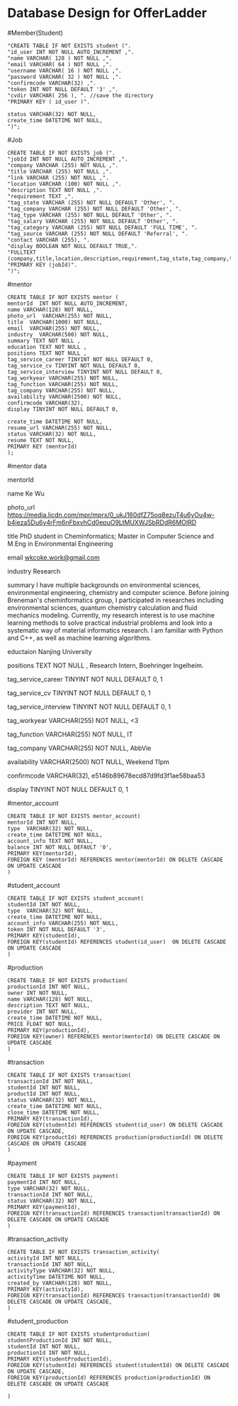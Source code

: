 
# Database Design for OfferLadder

#Member(Student)


```
"CREATE TABLE IF NOT EXISTS student (".
"id_user INT NOT NULL AUTO_INCREMENT ,".
"name VARCHAR( 128 ) NOT NULL ,".
"email VARCHAR( 64 ) NOT NULL ,".
"username VARCHAR( 16 ) NOT NULL ,".
"password VARCHAR( 32 ) NOT NULL ,".
"confirmcode VARCHAR(32) ,".
"token INT NOT NULL DEFAULT '3' ,".
"cvdir VARCHAR( 256 ), ". //save the directory
"PRIMARY KEY ( id_user )".

status VARCHAR(32) NOT NULL,
create_time DATETIME NOT NULL,
")";

```

#Job


```
CREATE TABLE IF NOT EXISTS job (".
"jobId INT NOT NULL AUTO_INCREMENT ,".
"company VARCHAR (255) NOT NULL ,".
"title VARCHAR (255) NOT NULL ,".
"link VARCHAR (255) NOT NULL ,".
"location VARCHAR (100) NOT NULL ,".
"description TEXT NOT NULL ,".
"requirement TEXT ,".
"tag_state VARCHAR (255) NOT NULL DEFAULT 'Other', ".
"tag_company VARCHAR (255) NOT NULL DEFAULT 'Other', ".
"tag_type VARCHAR (255) NOT NULL DEFAULT 'Other', ".
"tag_salary VARCHAR (255) NOT NULL DEFAULT 'Other', ".
"tag_category VARCHAR (255) NOT NULL DEFAULT 'FULL TIME', ".
"tag_source VARCHAR (255) NOT NULL DEFAULT 'Referral', ".
"contact VARCHAR (255), ".
"display BOOLEAN NOT NULL DEFAULT TRUE,".
"FULLTEXT (company,title,location,description,requirement,tag_state,tag_company,tag_type,tag_category),".
"PRIMARY KEY (jobId)".
")";

```

#mentor
```
CREATE TABLE IF NOT EXISTS mentor (
mentorId  INT NOT NULL AUTO_INCREMENT,
name VARCHAR(128) NOT NULL,
photo_url  VARCHAR(255) NOT NULL,
title  VARCHAR(1000) NOT NULL,
email  VARCHAR(255) NOT NULL,
industry  VARCHAR(500) NOT NULL,
summary TEXT NOT NULL ,
education TEXT NOT NULL ,
positions TEXT NOT NULL ,
tag_service_career TINYINT NOT NULL DEFAULT 0,
tag_service_cv TINYINT NOT NULL DEFAULT 0,
tag_service_interview TINYINT NOT NULL DEFAULT 0,
tag_workyear VARCHAR(255) NOT NULL,
tag_function VARCHAR(255) NOT NULL,
tag_company VARCHAR(255) NOT NULL,
availability VARCHAR(2500) NOT NULL,
confirmcode VARCHAR(32),
display TINYINT NOT NULL DEFAULT 0,

create_time DATETIME NOT NULL,
resume_url VARCHAR(255) NOT NULL,
status VARCHAR(32) NOT NULL,
resume TEXT NOT NULL,
PRIMARY KEY (mentorId)
);

```

#mentor data

mentorId

name
Ke Wu

photo_url
https://media.licdn.com/mpr/mprx/0_ukJ160dfZ75oq8ezuT4u6yOu4w-b4ieza5Du6y4rFm6nFbxvhCd0epuO9LtMUXWJSbRDdR6MOIRD

title
PhD student in Cheminformatics; Master in Computer Science and M.Eng in Environmental Engineering

email
wkcoke.work@gmail.com

industry
Research

summary
I have multiple backgrounds on environmental sciences, environmental engineering, chemistry and computer science. Before joining Breneman's cheminformatics group, I participated in researches including environmental sciences, quantum chemistry calculation and fluid mechanics modeling. Currently, my research interest is to use machine learning methods to solve practical industrial problems and look into a systematic way of material informatics research. I am familiar with Python and C++, as well as machine learning algorithms.

eductaion
Nanjing University

positions TEXT NOT NULL ,
Research Intern, Boehringer Ingelheim.

tag_service_career TINYINT NOT NULL DEFAULT 0,
1

tag_service_cv TINYINT NOT NULL DEFAULT 0,
1

tag_service_interview TINYINT NOT NULL DEFAULT 0,
1

tag_workyear VARCHAR(255) NOT NULL,
<3

tag_function VARCHAR(255) NOT NULL,
IT

tag_company VARCHAR(255) NOT NULL,
AbbVie

availability VARCHAR(2500) NOT NULL,
Weekend 11pm

confirmcode VARCHAR(32),
e5146b89678ecd87d9fd3f1ae58baa53

display TINYINT NOT NULL DEFAULT 0,
1

#mentor_account

```
CREATE TABLE IF NOT EXISTS mentor_account(
mentorId INT NOT NULL,
type  VARCHAR(32) NOT NULL,
create_time DATETIME NOT NULL,
account_info TEXT NOT NULL,
balance INT NOT NULL DEFAULT '0',
PRIMARY KEY(mentorId),
FOREIGN KEY (mentorId) REFERENCES mentor(mentorId) ON DELETE CASCADE ON UPDATE CASCADE
)

```

#student_account

```
CREATE TABLE IF NOT EXISTS student_account(
studentId INT NOT NULL,
type  VARCHAR(32) NOT NULL,
create_time DATETIME NOT NULL,
account_info VARCHAR(255) NOT NULL,
token INT NOT NULL DEFAULT '3',
PRIMARY KEY(studentId),
FOREIGN KEY(studentId) REFERENCES student(id_user)  ON DELETE CASCADE ON UPDATE CASCADE
)
```

#production

```
CREATE TABLE IF NOT EXISTS production(
productionId INT NOT NULL,
owner INT NOT NULL,
name VARCHAR(128) NOT NULL,
description TEXT NOT NULL,
provider INT NOT NULL,
create_time DATETIME NOT NULL,
PRICE FLOAT NOT NULL,
PRIMARY KEY(productionId),
FOREIGN KEY(owner) REFERENCES mentor(mentorId) ON DELETE CASCADE ON UPDATE CASCADE
)
```

#transaction

```
CREATE TABLE IF NOT EXISTS transaction(
transactionId INT NOT NULL,
studentId INT NOT NULL,
productId INT NOT NULL,
status VARCHAR(32) NOT NULL,
create_time DATETIME NOT NULL,
close_time DATETIME NOT NULL,
PRIMARY KEY(transactionId),
FOREIGN KEY(studentId) REFERENCES student(id_user) ON DELETE CASCADE ON UPDATE CASCADE,
FOREIGN KEY(productId) REFERENCES production(productionId) ON DELETE CASCADE ON UPDATE CASCADE
)

```

#payment
```
CREATE TABLE IF NOT EXISTS payment(
paymentId INT NOT NULL,
type VARCHAR(32) NOT NULL,
transactionId INT NOT NULL,
status VARCHAR(32) NOT NULL,
PRIMARY KEY(paymentId),
FOREIGN KEY(transactionId) REFERENCES transaction(transactionId) ON DELETE CASCADE ON UPDATE CASCADE
)
```

#transaction_activity

```
CREATE TABLE IF NOT EXISTS transaction_activity(
activityId INT NOT NULL,
transactionId INT NOT NULL,
activityType VARCHAR(32) NOT NULL,
activityTime DATETIME NOT NULL,
created_by VARCHAR(128) NOT NULL,
PRIMARY KEY(activityId),
FOREIGN KEY(transactionId) REFERENCES transaction(transactionId) ON DELETE CASCADE ON UPDATE CASCADE,
)
```

#student_production

```
CREATE TABLE IF NOT EXISTS studentproduction(
studentProductionId INT NOT NULL,
studentId INT NOT NULL,
productionId INT NOT NULL,
PRIMARY KEY(studentProductionId),
FOREIGN KEY(studentId) REFERENCES student(studentId) ON DELETE CASCADE ON UPDATE CASCADE,
FOREIGN KEY(productionId) REFERENCES production(productionId) ON DELETE CASCADE ON UPDATE CASCADE

)
```
